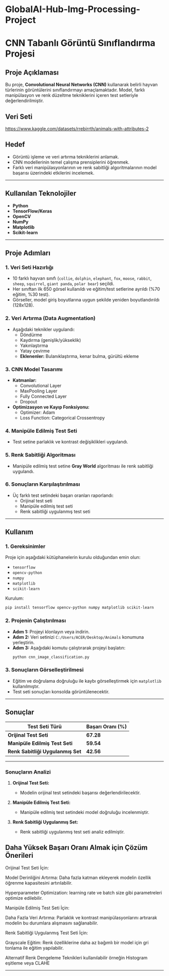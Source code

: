# GlobalAI-Hub-Img-Processing-Project

# CNN Tabanlı Görüntü Sınıflandırma Projesi

## Proje Açıklaması
Bu proje, **Convolutional Neural Networks (CNN)** kullanarak belirli hayvan türlerinin görüntülerini sınıflandırmayı amaçlamaktadır. Model, farklı manipülasyon ve renk düzeltme tekniklerini içeren test setleriyle değerlendirilmiştir.
## Veri Seti
https://www.kaggle.com/datasets/rrebirrth/animals-with-attributes-2
## Hedef
- Görüntü işleme ve veri artırma tekniklerini anlamak.
- CNN modellerinin temel çalışma prensiplerini öğrenmek.
- Farklı veri manipülasyonlarının ve renk sabitliği algoritmalarının model başarısı üzerindeki etkilerini incelemek.

---

## Kullanılan Teknolojiler
- **Python**
- **TensorFlow/Keras**
- **OpenCV**
- **NumPy**
- **Matplotlib**
- **Scikit-learn**

---

## Proje Adımları

### 1. Veri Seti Hazırlığı
- 10 farklı hayvan sınıfı (`collie`, `dolphin`, `elephant`, `fox`, `moose`, `rabbit`, `sheep`, `squirrel`, `giant panda`, `polar bear`) seçildi.
- Her sınıftan ilk 650 görsel kullanıldı ve eğitim/test setlerine ayrıldı (%70 eğitim, %30 test).
- Görseller, model giriş boyutlarına uygun şekilde yeniden boyutlandırıldı (128x128).

### 2. Veri Artırma (Data Augmentation)
- Aşağıdaki teknikler uygulandı:
  - Döndürme
  - Kaydırma (genişlik/yükseklik)
  - Yakınlaştırma
  - Yatay çevirme
  - **Eklenenler:** Bulanıklaştırma, kenar bulma, gürültü ekleme

### 3. CNN Model Tasarımı
- **Katmanlar:**
  - Convolutional Layer
  - MaxPooling Layer
  - Fully Connected Layer
  - Dropout
- **Optimizasyon ve Kayıp Fonksiyonu:**
  - Optimizer: Adam
  - Loss Function: Categorical Crossentropy

### 4. Manipüle Edilmiş Test Seti
- Test setine parlaklık ve kontrast değişiklikleri uygulandı.

### 5. Renk Sabitliği Algoritması
- Manipüle edilmiş test setine **Gray World** algoritması ile renk sabitliği uygulandı.

### 6. Sonuçların Karşılaştırılması
- Üç farklı test setindeki başarı oranları raporlandı:
  - Orijinal test seti
  - Manipüle edilmiş test seti
  - Renk sabitliği uygulanmış test seti

---

## Kullanım

### 1. Gereksinimler
Proje için aşağıdaki kütüphanelerin kurulu olduğundan emin olun:
- `tensorflow`
- `opencv-python`
- `numpy`
- `matplotlib`
- `scikit-learn`

Kurulum:
```bash
pip install tensorflow opencv-python numpy matplotlib scikit-learn
```

### 2. Projenin Çalıştırılması
- **Adım 1:** Projeyi klonlayın veya indirin.
- **Adım 2:** Veri setinizi `C:/Users/ACER/Desktop/Animals` konumuna yerleştirin.
- **Adım 3:** Aşağıdaki komutu çalıştırarak projeyi başlatın:
  ```bash
  python cnn_image_classification.py
  ```

### 3. Sonuçların Görselleştirilmesi
- Eğitim ve doğrulama doğruluğu ile kaybı görselleştirmek için `matplotlib` kullanılmıştır.
- Test seti sonuçları konsolda görüntülenecektir.

---

## Sonuçlar

| Test Seti Türü               | Başarı Oranı (%) |
|------------------------------|------------------|
| **Orijinal Test Seti**       | **67.28**         |
| **Manipüle Edilmiş Test Seti** | **59.54**         |
| **Renk Sabitliği Uygulanmış Set** | **42.56**         |

---

### **Sonuçların Analizi**
1. **Orijinal Test Seti:**
   - Modelin orijinal test setindeki başarısı değerlendirilecektir.
   
2. **Manipüle Edilmiş Test Seti:**
   - Manipüle edilmiş test setindeki model doğruluğu incelenmiştir.

3. **Renk Sabitliği Uygulanmış Set:**
   - Renk sabitliği uygulanmış test seti analiz edilmiştir.
## Daha Yüksek Başarı Oranı Almak için Çözüm Önerileri 
Orijinal Test Seti İçin:

Model Derinliğini Artırma: Daha fazla katman ekleyerek modelin özellik öğrenme kapasitesini artırılabilir.

Hyperparameter Optimization: learning rate ve batch size gibi parametreleri optimize edilebilir.

Manipüle Edilmiş Test Seti İçin:

Daha Fazla Veri Artırma: Parlaklık ve kontrast manipülasyonlarını artırarak modelin bu durumlara alışmasını sağlanabilir.

Renk Sabitliği Uygulanmış Test Seti İçin:

Grayscale Eğitim: Renk özelliklerine daha az bağımlı bir model için gri tonlama ile eğitim yapılabilir. 

Alternatif Renk Dengeleme Teknikleri kullanılabilir örneğin Histogram eşitleme veya CLAHE

---
